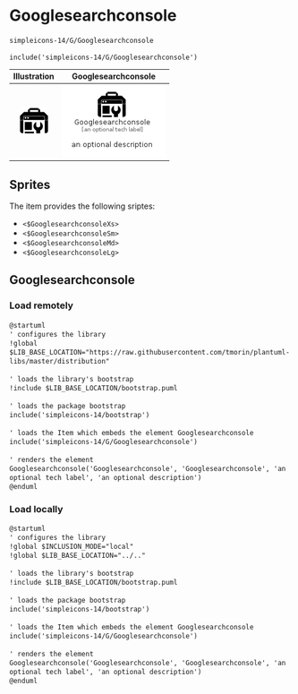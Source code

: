 # Googlesearchconsole


```text
simpleicons-14/G/Googlesearchconsole
```

```text
include('simpleicons-14/G/Googlesearchconsole')
```



| Illustration | Googlesearchconsole |
| :---: | :---: |
| ![illustration for Illustration](../../simpleicons-14/G/Googlesearchconsole.png) | ![illustration for Googlesearchconsole](../../simpleicons-14/G/Googlesearchconsole.Local.png) |



## Sprites
The item provides the following sriptes:

- `<$GooglesearchconsoleXs>`
- `<$GooglesearchconsoleSm>`
- `<$GooglesearchconsoleMd>`
- `<$GooglesearchconsoleLg>`





## Googlesearchconsole

### Load remotely
```plantuml
@startuml
' configures the library
!global $LIB_BASE_LOCATION="https://raw.githubusercontent.com/tmorin/plantuml-libs/master/distribution"

' loads the library's bootstrap
!include $LIB_BASE_LOCATION/bootstrap.puml

' loads the package bootstrap
include('simpleicons-14/bootstrap')

' loads the Item which embeds the element Googlesearchconsole
include('simpleicons-14/G/Googlesearchconsole')

' renders the element
Googlesearchconsole('Googlesearchconsole', 'Googlesearchconsole', 'an optional tech label', 'an optional description')
@enduml
```

### Load locally
```plantuml
@startuml
' configures the library
!global $INCLUSION_MODE="local"
!global $LIB_BASE_LOCATION="../.."

' loads the library's bootstrap
!include $LIB_BASE_LOCATION/bootstrap.puml

' loads the package bootstrap
include('simpleicons-14/bootstrap')

' loads the Item which embeds the element Googlesearchconsole
include('simpleicons-14/G/Googlesearchconsole')

' renders the element
Googlesearchconsole('Googlesearchconsole', 'Googlesearchconsole', 'an optional tech label', 'an optional description')
@enduml
```

